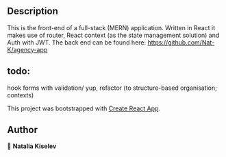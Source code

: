 ## Description 
This is the front-end of a full-stack (MERN) application. Written in React it makes use of router, React context (as the state management solution) and Auth with JWT. The back end can be found here: https://github.com/Nat-K/agency-app

## todo:
hook forms with validation/ yup, refactor (to structure-based organisation; contexts) 

This project was bootstrapped with [Create React App](https://github.com/facebook/create-react-app).

## Author

👤 **Natalia Kiselev**

